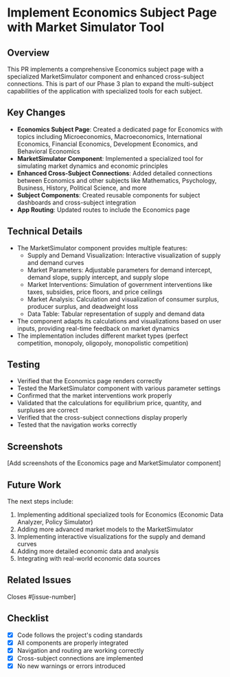 # Implement Economics Subject Page with Market Simulator Tool

## Overview

This PR implements a comprehensive Economics subject page with a specialized MarketSimulator component and enhanced cross-subject connections. This is part of our Phase 3 plan to expand the multi-subject capabilities of the application with specialized tools for each subject.

## Key Changes

- **Economics Subject Page**: Created a dedicated page for Economics with topics including Microeconomics, Macroeconomics, International Economics, Financial Economics, Development Economics, and Behavioral Economics
- **MarketSimulator Component**: Implemented a specialized tool for simulating market dynamics and economic principles
- **Enhanced Cross-Subject Connections**: Added detailed connections between Economics and other subjects like Mathematics, Psychology, Business, History, Political Science, and more
- **Subject Components**: Created reusable components for subject dashboards and cross-subject integration
- **App Routing**: Updated routes to include the Economics page

## Technical Details

- The MarketSimulator component provides multiple features:
  - Supply and Demand Visualization: Interactive visualization of supply and demand curves
  - Market Parameters: Adjustable parameters for demand intercept, demand slope, supply intercept, and supply slope
  - Market Interventions: Simulation of government interventions like taxes, subsidies, price floors, and price ceilings
  - Market Analysis: Calculation and visualization of consumer surplus, producer surplus, and deadweight loss
  - Data Table: Tabular representation of supply and demand data
- The component adapts its calculations and visualizations based on user inputs, providing real-time feedback on market dynamics
- The implementation includes different market types (perfect competition, monopoly, oligopoly, monopolistic competition)

## Testing

- Verified that the Economics page renders correctly
- Tested the MarketSimulator component with various parameter settings
- Confirmed that the market interventions work properly
- Validated that the calculations for equilibrium price, quantity, and surpluses are correct
- Verified that the cross-subject connections display properly
- Tested that the navigation works correctly

## Screenshots

[Add screenshots of the Economics page and MarketSimulator component]

## Future Work

The next steps include:
1. Implementing additional specialized tools for Economics (Economic Data Analyzer, Policy Simulator)
2. Adding more advanced market models to the MarketSimulator
3. Implementing interactive visualizations for the supply and demand curves
4. Adding more detailed economic data and analysis
5. Integrating with real-world economic data sources

## Related Issues

Closes #[issue-number]

## Checklist

- [x] Code follows the project's coding standards
- [x] All components are properly integrated
- [x] Navigation and routing are working correctly
- [x] Cross-subject connections are implemented
- [x] No new warnings or errors introduced

